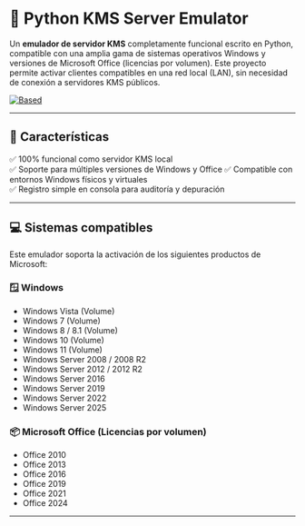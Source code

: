 # 🧩 Python KMS Server Emulator

Un **emulador de servidor KMS** completamente funcional escrito en Python, compatible con una amplia gama de sistemas operativos Windows y versiones de Microsoft Office (licencias por volumen). Este proyecto permite activar clientes compatibles en una red local (LAN), sin necesidad de conexión a servidores KMS públicos.

[![Based](https://img.shields.io/badge/Based-Repo-green)](https://github.com/SystemRage/py-kms)

---

## 🎯 Características

✅ 100% funcional como servidor KMS local  
✅ Soporte para múltiples versiones de Windows y Office
✅ Compatible con entornos Windows físicos y virtuales  
✅ Registro simple en consola para auditoría y depuración  

---

## 💻 Sistemas compatibles

Este emulador soporta la activación de los siguientes productos de Microsoft:

### 🪟 Windows

- Windows Vista (Volume)
- Windows 7 (Volume)
- Windows 8 / 8.1 (Volume)
- Windows 10 (Volume)
- Windows 11 (Volume)
- Windows Server 2008 / 2008 R2
- Windows Server 2012 / 2012 R2
- Windows Server 2016
- Windows Server 2019
- Windows Server 2022
- Windows Server 2025

### 📦 Microsoft Office (Licencias por volumen)

- Office 2010
- Office 2013
- Office 2016
- Office 2019
- Office 2021
- Office 2024

---
